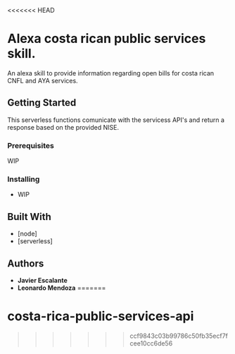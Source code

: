 <<<<<<< HEAD
# Alexa costa rican public services skill.

An alexa skill to provide information regarding open bills for costa rican CNFL and AYA services.

## Getting Started

This serverless functions comunicate with the servicess API's and return a response based on the provided NISE.

### Prerequisites

WIP

### Installing

- WIP


## Built With

* [node]
* [serverless]

## Authors

* **Javier Escalante**
* **Leonardo Mendoza**
=======
# costa-rica-public-services-api
>>>>>>> ccf9843c03b99786c50fb35ecf7fcee10cc6de56
